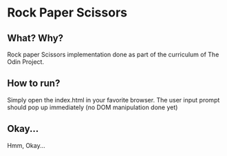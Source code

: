 # Rock Paper Scissors

## What? Why?

Rock paper Scissors implementation done as part of the curriculum of 
The Odin Project. 

## How to run?

Simply open the index.html in your favorite browser. The user input
prompt should pop up immediately (no DOM manipulation done yet)

## Okay...

Hmm, Okay...
